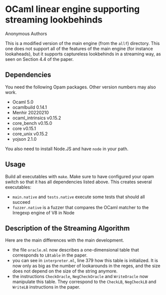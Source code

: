 # OCaml linear engine supporting streaming lookbehinds
Anonymous Authors

This is a modified version of the main engine (from the `allf`) directory.
This one does not support all of the features of the main engine (for instance lookaheads), but it supports captureless lookbehinds in a streaming way, as seen on Section 4.4 of the paper.

## Dependencies
You need the following Opam packages.
Other version numbers may also work.
- Ocaml 5.0
- ocamlbuild 0.14.1
- Menhir 20220210
- ocaml_intrinsics v0.15.2
- core_bench v0.15.0
- core v0.15.1
- core_unix v0.15.2
- yojson 2.1.0

You also need to install Node.JS and have `node` in your path.

## Usage
Build all executables with `make`. 
Make sure to have configured your opam switch so that it has all dependencies listed above.
This creates several executables:

- `main.native` and `tests.native` execute some tests that should all succeed
- `fuzzer.native` is a fuzzer that compares the OCaml matcher to the Irregexp engine of V8 in Node

## Description of the Streaming Algorithm
Here are the main differences with the main development.

- the file `oracle.ml` now describes a one-dimensional table that corresponds to `LBtable` in the paper.
- you can see in `interpreter.ml`, line 379 how this table is initialized. It is now only as big as the number of lookarounds in the reges, and the size does not depend on the size of the string anymore.
- the instructions `CheckOracle`, `NegCheckOracle` and `WriteOracle` now manipulate this table. They correspond to the `CheckLB`, `NegCheckLB` and `WriteLB` instructions in the paper.
